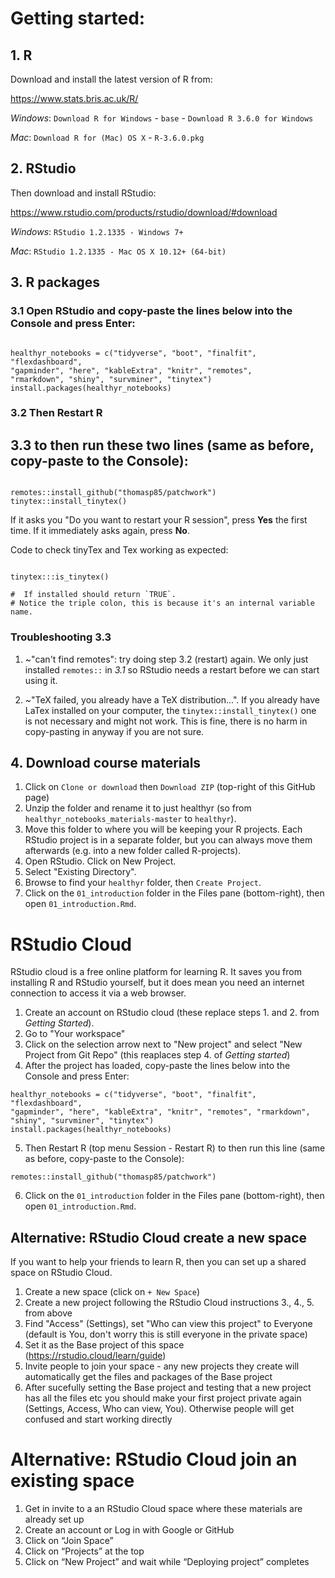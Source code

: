 # Getting started:

## 1. R

Download and install the latest version of R from:

https://www.stats.bris.ac.uk/R/

*Windows*: `Download R for Windows` - `base` - `Download R 3.6.0 for Windows`

*Mac*: `Download R for (Mac) OS X` - `R-3.6.0.pkg`

## 2. RStudio

Then download and install RStudio:

https://www.rstudio.com/products/rstudio/download/#download

*Windows*: `RStudio 1.2.1335 - Windows 7+`

*Mac*: `RStudio 1.2.1335 - Mac OS X 10.12+ (64-bit)`

## 3. R packages

### 3.1 Open RStudio and copy-paste the lines below into the Console and press Enter:

```{r}

healthyr_notebooks = c("tidyverse", "boot", "finalfit", "flexdashboard",
"gapminder", "here", "kableExtra", "knitr", "remotes",
"rmarkdown", "shiny", "survminer", "tinytex")
install.packages(healthyr_notebooks)

```

### 3.2 Then Restart R

## 3.3 to then run these two lines (same as before, copy-paste to the Console):

```{r}

remotes::install_github("thomasp85/patchwork")
tinytex::install_tinytex()

```

If it asks you "Do you want to restart your R session", press **Yes** the first time. If it immediately asks again, press **No**.

Code to check tinyTex and Tex working as expected:

```{r, eval = FALSE}

tinytex:::is_tinytex()

#  If installed should return `TRUE`.
# Notice the triple colon, this is because it's an internal variable name.

```

### Troubleshooting 3.3

1. ~"can't find remotes": try doing step 3.2 (restart) again.
We only just installed `remotes::` in *3.1* so RStudio needs a restart before we can start using it.

2. ~"TeX failed, you already have a TeX distribution...". 
If you already have LaTex installed on your computer, the `tinytex::install_tinytex()` one is not necessary and might not work.  This is fine, there is no harm in copy-pasting in anyway if you are not sure.

## 4. Download course materials

1. Click on `Clone or download` then `Download ZIP` (top-right of this GitHub page)
2. Unzip the folder and rename it to just healthyr (so from `healthyr_notebooks_materials-master` to `healthyr`).
3. Move this folder to where you will be keeping your R projects. Each RStudio project is in a separate folder, but you can always move them afterwards (e.g. into a new folder called R-projects).
4. Open RStudio. Click on New Project.
5. Select "Existing Directory".
6. Browse to find your `healthyr` folder, then `Create Project`.
7. Click on the `01_introduction` folder in the Files pane (bottom-right), then open `01_introduction.Rmd`.

# RStudio Cloud

RStudio cloud is a free online platform for learning R. It saves you from installing R and RStudio yourself, but it does mean you need an internet connection to access it via a web browser.

1. Create an account on RStudio cloud (these replace steps 1. and 2. from *Getting Started*).
2. Go to "Your workspace"
3. Click on the selection arrow next to "New project" and select "New Project from Git Repo" (this reaplaces step 4. of *Getting started*)
4. After the project has loaded, copy-paste the lines below into the Console and press Enter:

```
healthyr_notebooks = c("tidyverse", "boot", "finalfit", "flexdashboard",
"gapminder", "here", "kableExtra", "knitr", "remotes", "rmarkdown",
"shiny", "survminer", "tinytex")
install.packages(healthyr_notebooks)
```

5. Then Restart R (top menu Session - Restart R) to then run this line (same as before, copy-paste to the Console):

```
remotes::install_github("thomasp85/patchwork")
```

6. Click on the `01_introduction` folder in the Files pane (bottom-right), then open `01_introduction.Rmd`.

## Alternative: RStudio Cloud create a new space

If you want to help your friends to learn R, then you can set up a shared space on RStudio Cloud.

1. Create a new space (click on `+ New Space`)
2. Create a new project following the RStudio Cloud instructions 3., 4., 5. from above
3. Find "Access" (Settings), set "Who can view this project" to Everyone (default is You, don't worry this is still everyone in the private space)
4. Set it as the Base project of this space (https://rstudio.cloud/learn/guide)
5. Invite people to join your space - any new projects they create will automatically get the files and packages of the Base project
6. After sucefully setting the Base project and testing that a new project has all the files etc you should make your first project private again (Settings, Access, Who can view, You). Otherwise people will get confused and start working directly 


# Alternative: RStudio Cloud join an existing space

1.	Get in invite to a an RStudio Cloud space where these materials are already set up
2.	Create an account or Log in with Google or GitHub
3.	Click on “Join Space”
4.	Click on “Projects” at the top
5.	Click on “New Project” and wait while “Deploying project” completes
